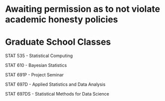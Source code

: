 # Awaiting permission as to not violate academic honesty policies

# Graduate School Classes

STAT 535 - Statistical Computing

STAT 610 - Bayesian Statistics

STAT 691P - Project Seminar

STAT 697D - Applied Statistics and Data Analysis

STAT 697DS - Statistical Methods for Data Science
